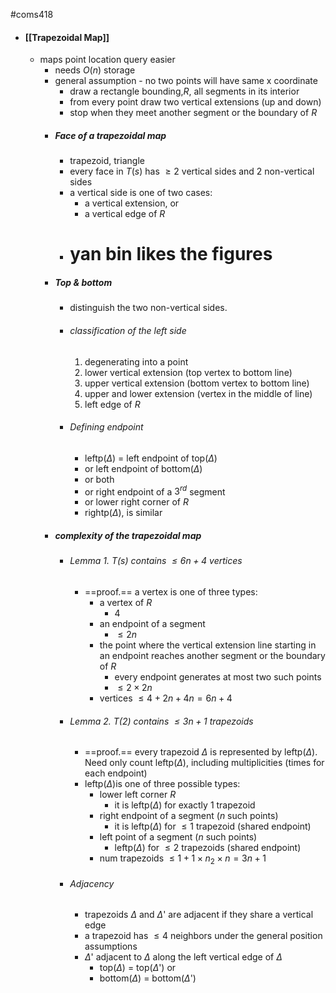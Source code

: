 #coms418 
-  #### [[Trapezoidal Map]]
	- maps point location query easier
		- needs $O(n)$ storage
		- general assumption - no two points will have same x coordinate
			- draw a rectangle bounding,$R$, all segments in its interior
			- from every point draw two vertical extensions (up and down)
			- stop when they meet another segment or the boundary of $R$
		- ##### Face of a trapezoidal map
			- trapezoid, triangle
			- every face in $T(s)$ has $\geq 2$ vertical sides and 2 non-vertical sides
			- a vertical side is one of two cases:
				- a vertical extension, or
				- a vertical edge of $R$
			- # yan bin likes the figures 
		- ##### Top & bottom
			- distinguish the two non-vertical sides.
			- ###### classification of the left side
				1. degenerating into a point
				2. lower vertical extension (top vertex to bottom line)
				3. upper vertical extension (bottom vertex to bottom line)
				4. upper and lower extension (vertex in the middle of line)
				5.  left edge of $R$ 
			- ###### Defining endpoint
				-  leftp($\Delta$) = left endpoint of top($\Delta$)
				- or left endpoint of bottom($\Delta$)
				- or both 
				- or right endpoint of a $3^{rd}$ segment
				- or lower right corner of $R$
				- rightp($\Delta$), is similar
		- ##### complexity of the trapezoidal map
			- ###### Lemma 1. $T(s)$ contains $\leq 6n + 4$ vertices
				- ==proof.== a vertex is one of three types:
					- a vertex of $R$                                  
						- 4
					- an endpoint of a segment          
						- $\leq 2n$
					- the point where the vertical extension line starting in an endpoint reaches another segment or the boundary of $R$ 
						- every endpoint generates at most two such points
						- $\leq 2 \times 2n$
					- vertices $\leq 4+2n+4n = 6n + 4$
			- ###### Lemma 2. $T(2)$ contains $\leq 3n +1$ trapezoids
				- ==proof.== every trapezoid $\Delta$ is represented by leftp($\Delta$). Need only count leftp($\Delta$), including multiplicities (times for each endpoint) 
				- leftp($\Delta$)is one of three possible types:
					- lower left corner $R$
						- it is leftp($\Delta$) for exactly 1 trapezoid
					- right endpoint of a segment ($n$ such points)
						- it is leftp($\Delta$) for $\leq 1$ trapezoid (shared endpoint)
					- left point of a segment ($n$ such points)
						- leftp($\Delta$) for $\leq 2$ trapezoids (shared endpoint)
					- num trapezoids $\leq 1 + 1 \times n _ 2 \times n = 3n + 1$ 
			- ###### Adjacency
				- trapezoids $\Delta$ and $\Delta$' are adjacent if they share a vertical edge
				-  a trapezoid has $\leq 4$ neighbors under the general position assumptions
				- $\Delta$' adjacent to $\Delta$ along the left vertical edge of $\Delta$
					- top($\Delta$) = top($\Delta$') or
					- bottom($\Delta$) = bottom($\Delta$')